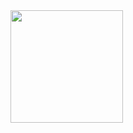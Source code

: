 <img height="180em" src="https://github-readme-stats.vercel.app/api?username=avirajaj5121 icons=true&hide_border=true&&count_private=true&include_all_commits=true" />
